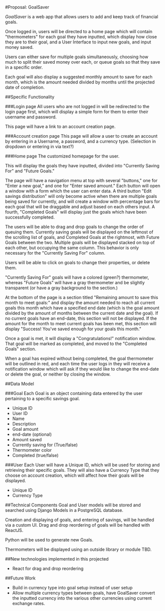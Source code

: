 #Proposal: GoalSaver

*GoalSaver* is a web app that allows users to add and keep track of financial goals.

Once logged in, users will be directed to a home page which will contain "thermometers" for each goal they have inputted, which display how close they are to their goal, and a User Interface to input new goals, and input money saved.

Users can either save for multiple goals simultaneously, choosing how much to split their saved money over each, or queue goals so that they save in a specific order.

Each goal will also display a suggested monthly amount to save for each month, which is the amount needed divided by months until the projected date of completion.

##Specific Functionality

###Login page
All users who are not logged in will be redirected to the login page first, which will display a simple form for them to enter their username and password.

This page will have a link to an account creation page.

###Account creation page
This page will allow a user to create an account by entering in a Username, a password, and a currency type. (Selection in dropdown or entering in via text?)

###Home page
The customized homepage for the user.

This will display the goals they have inputted, divided into "Currently Saving For" and "Future Goals."

The page will have a navigation menu at top with several "buttons," one for "Enter a new goal," and one for "Enter saved amount." Each button will open a window with a form which the user can enter data. A third button "Edit savings distribution" will only become active when there are multiple goals being saved for currently, and will create a window with percentage bars for each goal that will be draggable and adjust based on each others input. A fourth, "Completed Goals" will display just the goals which have been successfully completed.

The users will be able to drag and drop goals to change the order of queuing them. Currently saving goals will be displayed on the leftmost of the scrolling list of goals, and Completed Goals at the rightmost, with Future Goals between the two. Multiple goals will be displayed stacked on top of each other, but occupying the same column. This behavior is only necessary for the "Currently Saving For" column.

Users will be able to click on goals to change their properties, or delete them.

"Currently Saving For" goals will have a colored (green?) thermometer, whereas "Future Goals" will have a gray thermometer and be slightly transparent (or have a gray background to the section.)

At the bottom of the page is a section titled "Remaining amount to save this month to meet goals:" and display the amount needed to reach all current goals this month which have a specified end date (which is the goal amount divided by the amount of months between the current date and the goal). If no current goals have an end-date, this section will not be displayed. If the amount for the month to meet current goals has been met, this section will display "Success! You've saved enough for your goals this month."

Once a goal is met, it will display a "Congratulations!" notification window. That goal will be marked as completed, and moved to the "Completed Goals" section.

When a goal has expired without being completed, the goal thermometer will be outlined in red, and each time the user logs in they will receive a notification window which will ask if they would like to change the end-date or delete the goal, or neither by closing the window.

##Data Model

###Goal
Each Goal is an object containing data entered by the user pertaining to a specific savings goal.
- Unique ID
- User ID
- Name
- Description
- Goal amount
- end-date (optional)
- Amount saved
- Currently saving for (True/false)
- Thermometer color
- Completed (true/false)

###User
Each User will have a Unique ID, which will be used for storing and retrieving their specific goals. They will also have a Currency Type that they choose on account creation, which will affect how their goals will be displayed.
- Unique ID
- Currency Type

##Technical Components
Goal and User models will be stored and searched using Django Models in a PostgreSQL database.

Creation and displaying of goals, and entering of savings, will be handled via a custom UI. Drag and drop reordering of goals will be handled with ReactJS.

Python will be used to generate new Goals.

Thermometers will be displayed using an outside library or module TBD.

##New technologies implemented in this projected
- React for drag and drop reordering

##Future Work
- Build in currency type into goal setup instead of user setup
- Allow multiple currency types between goals, have GoalSaver convert the inputted currency into the various other currencies using current exchange rates.
